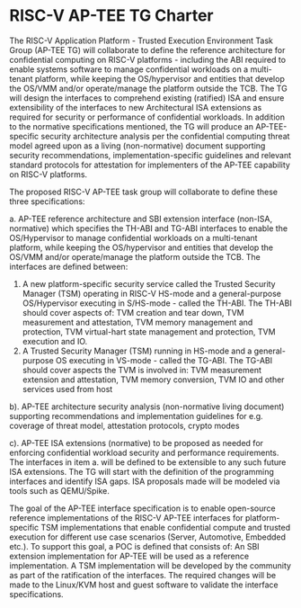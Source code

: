 # RISC-V AP-TEE TG Charter 

The RISC-V Application Platform - Trusted Execution Environment Task Group (AP-TEE TG) will collaborate to define the reference architecture for confidential computing on RISC-V platforms - including the ABI required to enable systems software to manage confidential workloads on a multi-tenant platform, while keeping the OS/hypervisor and entities that develop the OS/VMM and/or operate/manage the platform outside the TCB. The TG will design the interfaces to comprehend existing (ratified) ISA and ensure extensibility of the interfaces to new Architectural ISA extensions as required for security or performance of confidential workloads. In addition to the normative specifications mentioned, the TG will produce an AP-TEE-specific security architecture analysis per the confidential computing threat model agreed upon as a living (non-normative) document supporting security recommendations, implementation-specific guidelines and relevant standard protocols for attestation for implementers of the AP-TEE capability on RISC-V platforms.

The proposed RISC-V AP-TEE task group will collaborate to define these three specifications:

a. AP-TEE reference architecture and SBI extension interface (non-ISA, normative) which specifies the TH-ABI and TG-ABI interfaces to enable the OS/Hypervisor to manage confidential workloads on a multi-tenant platform, while keeping the OS/hypervisor and entities that develop the OS/VMM and/or operate/manage the platform outside the TCB. The interfaces are defined between:
  1. A new platform-specific security service called the Trusted Security Manager (TSM) operating in RISC-V HS-mode and a general-purpose OS/Hypervisor executing in S/HS-mode - called the TH-ABI. The TH-ABI should cover aspects of: TVM creation and tear down, TVM measurement and attestation, TVM memory management and protection, TVM virtual-hart state management and protection, TVM execution and IO.
  2. A Trusted Security Manager (TSM) running in HS-mode and a general-purpose OS executing in VS-mode - called the TG-ABI. The TG-ABI should cover aspects the TVM is involved in: TVM measurement extension and attestation, TVM memory conversion, TVM IO and other services used from host

b). AP-TEE architecture security analysis (non-normative living document) supporting recommendations and implementation guidelines for e.g. coverage of threat model, attestation protocols, crypto modes 

c). AP-TEE ISA extensions (normative) to be proposed as needed for enforcing confidential workload security and performance requirements. The interfaces in item a. will be defined to be extensible to any such future ISA extensions. The TG will start with the definition of the programming interfaces and identify ISA gaps. ISA proposals made will be modeled via tools such as QEMU/Spike.

The goal of the AP-TEE interface specification is to enable open-source reference implementations of the RISC-V AP-TEE interfaces for platform-specific TSM implementations that enable confidential compute and trusted execution for different use case scenarios (Server, Automotive, Embedded etc.). To support this goal, a POC is defined that consists of: An SBI extension implementation for AP-TEE will be used as a reference implementation. A TSM implementation will be developed by the community as part of the ratification of the interfaces. The required changes will be made to the Linux/KVM host and guest software to validate the interface specifications.
